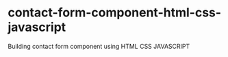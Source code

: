 # contact-form-component-html-css-javascript
Building contact form component using HTML CSS JAVASCRIPT
